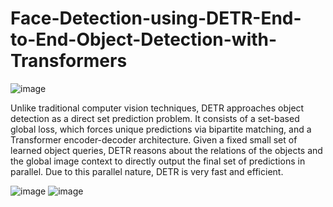 # Face-Detection-using-DETR-End-to-End-Object-Detection-with-Transformers

![image](https://user-images.githubusercontent.com/56552010/120249528-e4333e80-c283-11eb-9982-d84adcce35d9.png)

Unlike traditional computer vision techniques, DETR approaches object detection as a direct set prediction problem. It consists of a set-based global loss, which forces unique predictions via bipartite matching, and a Transformer encoder-decoder architecture. Given a fixed small set of learned object queries, DETR reasons about the relations of the objects and the global image context to directly output the final set of predictions in parallel. Due to this parallel nature, DETR is very fast and efficient.


![image](https://user-images.githubusercontent.com/56552010/120249555-fe6d1c80-c283-11eb-91d1-1096bb6748cf.png)
![image](https://user-images.githubusercontent.com/56552010/120249559-0200a380-c284-11eb-845c-61b233c8f90a.png)
